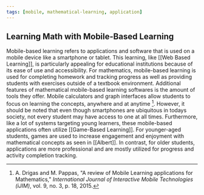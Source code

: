```yaml
---
tags: [mobile, mathematical-learning, application]
---
```

## Learning Math with Mobile-Based Learning

Mobile-based learning refers to applications and software that is used on a mobile device like a smartphone or tablet. This learning, like [[Web Based Learning]], is particularly appealing for educational institutions because of its ease of use and accessibility. For mathematics, mobile-based learning is used for completing homework and tracking progress as well as providing students with exercises outside of a textbook environment.  Additional features of mathematical mobile-based learning softwares is the amount of tools they offer. Mobile calculators and graph interfaces allow students to focus on learning the concepts, anywhere and at anytime [^1]. However, it should be noted that even though smartphones are ubiquitous in todays society, not every student may have access to one at all times. Furthermore, like a lot of systems targeting young learners, these mobile-based applications often utilize [[Game-Based Learning]]. For younger-aged students, games are used to increase engagement and enjoyment with mathematical concepts as seen in [[Albert]]. In contrast, for older students, applications are more professional and are mostly utilized for progress and activity completion tracking.

[^1]: A. Drigas and M. Pappas, "A review of Mobile Learning applications for Mathematics," _International Journal of Interactive Mobile Technologies (iJIM)_, vol. 9, no. 3, p. 18, 2015.